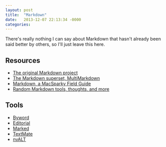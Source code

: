 ```yaml
---
layout: post
title:  "Markdown"
date:   2013-12-07 22:13:34 -0000
categories:
---
```


There's really nothing I can say about Markdown that hasn't already been said better by others, so I'll just leave this here.

<h2 id="resources">Resources</h2>

<ul>
<li><a href="http://daringfireball.net/projects/markdown/">The original Markdown project</a></li>
<li><a href="http://fletcherpenney.net/multimarkdown/">The Markdown superset, MultiMarkdown</a></li>
<li><a href="http://macsparky.com/markdown/">Markdown, a MacSparky Field Guide</a></li>
<li><a href="http://brettterpstra.com/topic/multimarkdown/">Random Markdown tools, thoughts, and more</a></li>
</ul>

<h2 id="tools">Tools</h2>

<ul>
<li><a href="http://bywordapp.com">Byword</a></li>
<li><a href="http://omz-software.com/editorial/">Editorial</a></li>
<li><a href="http://markedapp.com">Marked</a></li>
<li><a href="http://macromates.com">TextMate</a></li>
<li><a href="http://brettterpstra.com/projects/nvalt/">nvALT</a></li>
</ul>

